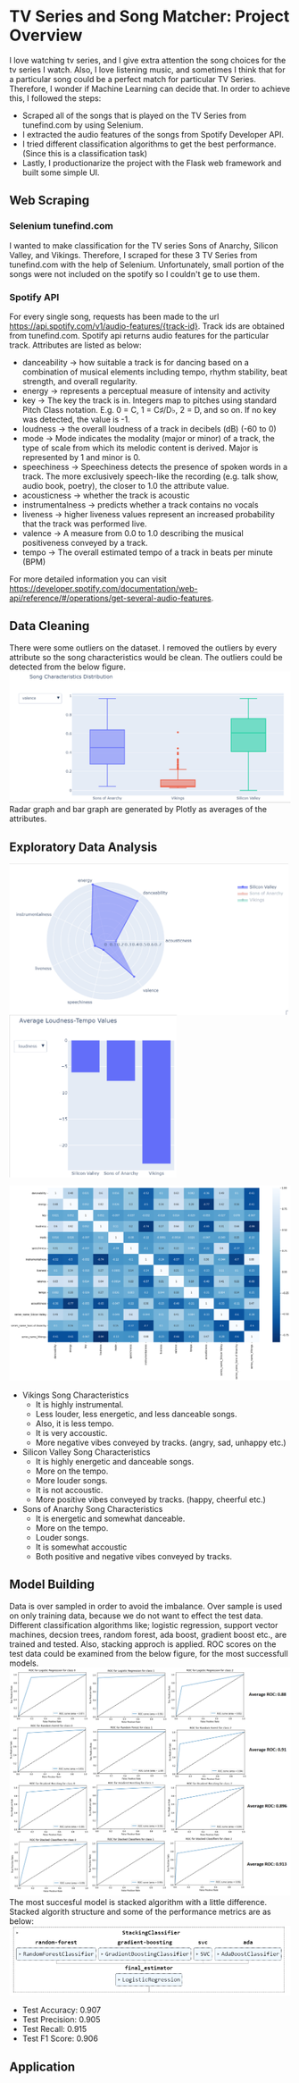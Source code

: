 # TV Series and Song Matcher: Project Overview
I love watching tv series, and I give extra attention the song choices for the tv series I watch. Also, I love listening music, and sometimes I think that for a particular song could be a perfect match for particular TV Series. Therefore, I wonder if Machine Learning can decide that. In order to achieve this, I followed the steps:</br>
* Scraped all of the songs that is played on the TV Series from tunefind.com by using Selenium.
* I extracted the audio features of the songs from Spotify Developer API.
* I tried different classification algorithms to get the best performance. (Since this is a classification task) 
* Lastly, I productionarize the project with the Flask web framework and built some simple UI.
## Web Scraping
### Selenium tunefind.com
I wanted to make classification for the TV series Sons of Anarchy, Silicon Valley, and Vikings. Therefore, I scraped for these 3 TV Series from tunefind.com with the help of Selenium. Unfortunately, small portion of the songs were not included on the spotify so I couldn't ge to use them. 
### Spotify API
For every single song, requests has been made to the url https://api.spotify.com/v1/audio-features/{track-id}. Track ids are obtained from tunefind.com. Spotify api returns audio features for the particular track. Attributes are listed as below:
* danceability -> how suitable a track is for dancing based on a combination of musical elements including tempo, rhythm stability, beat strength, and overall regularity. 
* energy -> represents a perceptual measure of intensity and activity
* key -> The key the track is in. Integers map to pitches using standard Pitch Class notation. E.g. 0 = C, 1 = C♯/D♭, 2 = D, and so on. If no key was detected, the value is -1.
* loudness -> the overall loudness of a track in decibels (dB) (-60 to 0)
* mode -> Mode indicates the modality (major or minor) of a track, the type of scale from which its melodic content is derived. Major is represented by 1 and minor is 0.
* speechiness -> Speechiness detects the presence of spoken words in a track. The more exclusively speech-like the recording (e.g. talk show, audio book, poetry), the closer to 1.0 the attribute value.
* acousticness -> whether the track is acoustic
* instrumentalness -> predicts whether a track contains no vocals
* liveness -> higher liveness values represent an increased probability that the track was performed live.
* valence -> A measure from 0.0 to 1.0 describing the musical positiveness conveyed by a track.
* tempo -> The overall estimated tempo of a track in beats per minute (BPM)

For more detailed information you can visit https://developer.spotify.com/documentation/web-api/reference/#/operations/get-several-audio-features.
## Data Cleaning
There were some outliers on the dataset. I removed the outliers by every attribute so the song characteristics would be clean. The outliers could be detected from the below figure.
![alt text for screen readers](images/outliers.gif "Outliers")
Radar graph and bar graph are generated by Plotly as averages of the attributes. 
## Exploratory Data Analysis
<p float="left">
  <img align="top" src="/images/radar-graph.gif"/ width="500">
  <img align="top" src="/images/bar-graph.gif" width="300">
</p>

![alt text for screen readers](images/correlation.png "Feature Correlation")
* Vikings Song Characteristics
  * It is highly instrumental.
  * Less louder, less energetic, and less danceable songs.
  * Also, it is less tempo.
  * It is very accoustic.
  * More negative vibes conveyed by tracks. (angry, sad, unhappy etc.)
* Silicon Valley Song Characteristics
  * It is highly energetic and danceable songs.
  * More on the tempo.
  * More louder songs.
  * It is not accoustic.
  * More positive vibes conveyed by tracks. (happy, cheerful etc.)
* Sons of Anarchy Song Characteristics
  * It is energetic and somewhat danceable.
  * More on the tempo.
  * Louder songs.
  * It is somewhat accoustic
  * Both positive and negative vibes conveyed by tracks.
## Model Building
Data is over sampled in order to avoid the imbalance. Over sample is used on only training data, because we do not want to effect the test data. Different classification algorithms like; logistic regression, support vector machines, decsion trees, random forest, ada boost, gradient boost etc., are trained and tested. Also, stacking approch is applied. ROC scores on the test data could be examined from the below figure, for the most successfull models.
![alt text for screen readers](images/roc-score-comparison.png "ROC Scores")
The most succesful model is stacked algorithm with a little difference. Stacked algorith structure and some of the performance metrics are as below:
![alt text for screen readers](images/model_structure.png "Stacked Algorith Structure")
* Test Accuracy: 0.907
* Test Precision: 0.905
* Test Recall: 0.915
* Test F1 Score: 0.906
## Application
